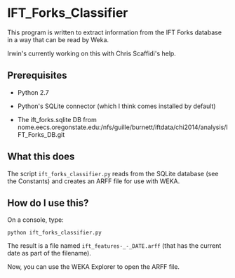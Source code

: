 IFT_Forks_Classifier
====================

This program is written to extract information from the IFT Forks database in a way that can be read by Weka.

Irwin's currently working on this with Chris Scaffidi's help.

Prerequisites
-------------

* Python 2.7

* Python's SQLite connector (which I think comes installed by default)

* The ift_forks.sqlite DB from nome.eecs.oregonstate.edu:/nfs/guille/burnett/iftdata/chi2014/analysis/IFT_Forks_DB.git

What this does
--------------

The script ```ift_forks_classifier.py``` reads from the SQLite database (see the Constants) and creates an ARFF file for use with WEKA.

How do I use this?
------------------

On a console, type:

```python ift_forks_classifier.py```

The result is a file named ```ift_features-_-_DATE.arff``` (that has the current date as part of the filename).

Now, you can use the WEKA Explorer to open the ARFF file.
